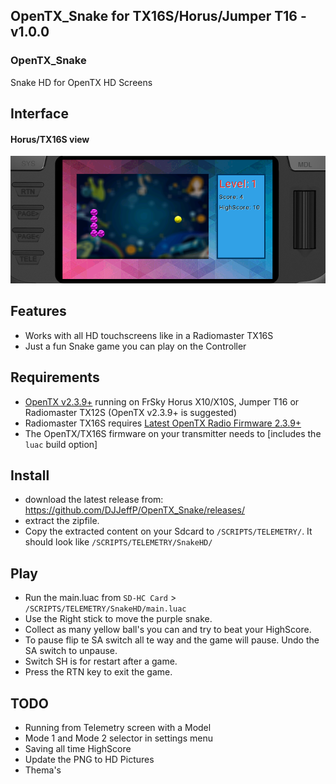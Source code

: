 
## OpenTX_Snake for TX16S/Horus/Jumper T16 - v1.0.0

### OpenTX_Snake
 Snake HD for OpenTX HD Screens

## Interface

#### Horus/TX16S view

![sample](assets/Snake2.png "View on TX16S transmitters")

## Features
* Works with all HD touchscreens like in a Radiomaster TX16S
* Just a fun Snake game you can play on the Controller

## Requirements

* [OpenTX v2.3.9+](http://www.open-tx.org/) running on FrSky Horus X10/X10S, Jumper T16 or Radiomaster TX12S (OpenTX v2.3.9+ is suggested)
* Radiomaster TX16S requires [Latest OpenTX Radio Firmware 2.3.9+](https://www.radiomasterrc.com/downloads) 
* The OpenTX/TX16S firmware on your transmitter needs to [includes the `luac` build option]

## Install
* download the latest release from: https://github.com/DJJeffP/OpenTX_Snake/releases/
* extract the zipfile.
* Copy the extracted content on your Sdcard to `/SCRIPTS/TELEMETRY/`. It should look like `/SCRIPTS/TELEMETRY/SnakeHD/`

## Play
* Run the main.luac from `SD-HC Card` > `/SCRIPTS/TELEMETRY/SnakeHD/main.luac`
* Use the Right stick to move the purple snake.
* Collect as many yellow ball's you can and try to beat your HighScore.
* To pause flip te SA switch all te way and the game will pause. Undo the SA switch to unpause.
* Switch SH is for restart after a game. 
* Press the RTN key to exit the game. 



## TODO
* Running from Telemetry screen with a Model
* Mode 1 and Mode 2 selector in settings menu
* Saving all time HighScore
* Update the PNG to HD Pictures
* Thema's
